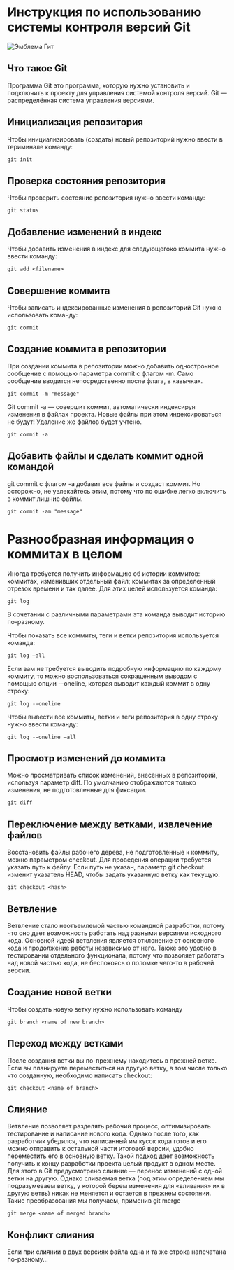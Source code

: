 # **Инструкция по использованию системы контроля версий Git**

![Эмблема Гит](git.jpeg)

## Что такое Git

Программа Git это  программа, которую нужно установить и подключить к проекту для управления системой контроля версий. Git — распределённая система управления версиями.

## Инициализация репозитория

Чтобы инициализировать (создать) новый репозиторий нужно ввести в териминале команду:

    git init

## Проверка состояния репозитория

Чтобы проверить состояние репозитория нужно ввести команду:

    git status

## Добавление изменений в индекс

Чтобы добавить изменения в индекс для следующегоко коммита нужно ввести команду:

    git add <filename>

## Совершение коммита 

Чтобы записать индексированные изменения в репозиторий Git нужно использовать команду: 

    git commit

## Cоздание коммита в репозитории

При создании коммита в репозитории можно добавить однострочное сообщение с помощью параметра commit с флагом -m. Само сообщение вводится непосредственно после флага, в кавычках.

    git commit -m "message"


Git commit -a — совершит коммит, автоматически индексируя изменения в файлах проекта. Новые файлы при этом индексироваться не будут! Удаление же файлов будет учтено. 

    git commit -a

## Добавить файлы и сделать коммит одной командой

git commit с флагом -a добавит все файлы и создаст коммит. Но осторожно, не увлекайтесь этим, потому что по ошибке легко включить в коммит лишние файлы.

    git commit -am "message"

# **Разнообразная информация о коммитах в целом**

Иногда требуется получить информацию об истории коммитов: коммитах, изменивших отдельный файл; коммитах за определенный отрезок времени и так далее. Для этих целей используется команда: 

    git log

 В сочетании с различными параметрами эта команда выводит историю по-разному. 
 
 Чтобы показать все коммиты, теги и ветки репозитория используется команда:

    git log –all

Если вам не требуется выводить подробную информацию по каждому коммиту, то можно воспользоваться сокращенным выводом с помощью опции --oneline, которая выводит каждый коммит в одну строку:

    git log --oneline 

Чтобы вывести все коммиты, ветки и теги репозитория в одну строку нужно ввести команду:

    git log --oneline –all

## **Просмотр изменений до коммита**

Можно просматривать список изменений, внесённых в репозиторий, используя параметр diff. По умолчанию отображаются только изменения, не подготовленные для фиксации.

    git diff

## **Переключение между ветками, извлечение файлов**

Восстановить файлы рабочего дерева, не подготовленные к коммиту, можно параметром checkout. Для проведения операции требуется указать путь к файлу. Если путь не указан, параметр git checkout изменит указатель HEAD, чтобы задать указанную ветку как текущую.

    git checkout <hash>

## Ветвление 

Ветвление стало неотъемлемой частью командной разработки, потому что оно дает возможность работать над разными версиями исходного кода. Основной идеей ветвления является отклонение от основного кода и продолжение работы независимо от него. Также это удобно в тестировании отдельного функционала, потому что позволяет работать над новой частью кода, не беспокоясь о поломке чего-то в рабочей версии. 

## Создание новой ветки 

Чтобы создать новую ветку нужно использовать команду 

    git branch <name of new branch> 

## Переход между ветками

После создания ветки вы по-прежнему находитесь в прежней ветке. Если вы планируете переместиться на другую ветку, в том числе только что созданную, необходимо написать checkout:

    git checkout <name of branch>

## Слияние

Ветвление позволяет разделять рабочий процесс, оптимизировать тестирование и написание нового кода. Однако после того, как разработчик убедился, что написанный им кусок кода готов и его можно отправить к остальной части итоговой версии, удобно переместить его в основную ветку. Такой подход дает возможность получить к концу разработки проекта целый продукт в одном месте.
Для этого в Git предусмотрено слияние — перенос изменений с одной ветки на другую. Однако сливаемая ветка (под этим определением мы подразумеваем ветку, у которой берем изменения для «вливания» их в другую ветвь) никак не меняется и остается в прежнем состоянии. Такие преобразования мы получаем, применив git merge

    git merge <name of merged branch>




## Конфликт слияния

Если при слиянии в двух версиях файла одна и та же строка напечатана по-разному...
